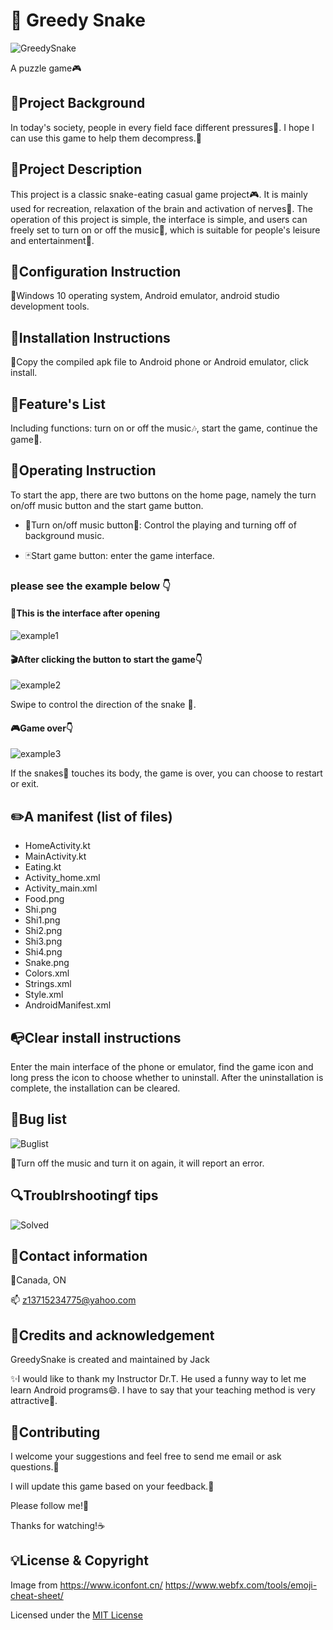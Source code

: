 # 🐍 Greedy Snake
![GreedySnake](https://user-images.githubusercontent.com/80426124/114316505-e1ad3780-9ad1-11eb-9189-29fc797b774b.png)

A puzzle game:video_game:


## :page_facing_up:Project Background
In today's society, people in every field face different pressures:briefcase:. I hope I can use this game to help them decompress.:dancers:

## :file_folder:Project Description
This project is a classic snake-eating casual game project:video_game:. It is mainly used for recreation, relaxation of the brain and activation of nerves:city_sunrise:. The operation of this project is simple, the interface is simple, and users can freely set to turn on or off the music:musical_score:, which is suitable for people's leisure and entertainment:dizzy:.

## :book:Configuration Instruction
:space_invader:Windows 10 operating system, Android emulator, android studio development tools.

## :pencil:Installation Instructions
📱Copy the compiled apk file to Android phone or Android emulator, click install.

## :pushpin:Feature's List
Including functions: turn on or off the music:notes:, start the game, continue the game:game_die:.

## :paperclip:Operating Instruction
To start the app, there are two buttons on the home page, namely the turn on/off music button and the start game button. 

* :musical_keyboard:Turn on/off music button:musical_note:: Control the playing and turning off of background music.

* :black_joker:Start game button: enter the game interface.

### please see the example below 👇
#### :dart:This is the interface after opening
![example1](https://user-images.githubusercontent.com/80426124/114318030-02c55680-9ad9-11eb-86f6-b702860f76c8.png)

#### :clapper:After clicking the button to start the game👇
![example2](https://user-images.githubusercontent.com/80426124/114318084-4e780000-9ad9-11eb-9ff6-eea2da5e6e4d.png)

Swipe to control the direction of the snake 🐍.

#### :video_game:Game over👇
![example3](https://user-images.githubusercontent.com/80426124/114318130-96972280-9ad9-11eb-8a9f-8c98a3950422.png)

If the snakes🐍 touches its body, the game is over, you can choose to restart or exit.

## :pencil2:A manifest (list of files)
* HomeActivity.kt
* MainActivity.kt
* Eating.kt
* Activity_home.xml
* Activity_main.xml
* Food.png
* Shi.png
* Shi1.png
* Shi2.png
* Shi3.png
* Shi4.png
* Snake.png
* Colors.xml
* Strings.xml
* Style.xml
* AndroidManifest.xml

## :mailbox_with_no_mail:Clear install instructions
Enter the main interface of the phone or emulator, find the game icon and long press the icon to choose whether to uninstall. After the uninstallation is complete, the installation can be cleared.

## :ghost:Bug list
![Buglist](https://user-images.githubusercontent.com/80426124/115061269-f5ccac80-9eb6-11eb-9789-0e9c4279a3dd.jpg)

:musical_note:Turn off the music and turn it on again, it will report an error.

## :mag:Troublrshootingf tips
![Solved](https://user-images.githubusercontent.com/80426124/115061415-2876a500-9eb7-11eb-9b14-1bd5d2c35327.jpg)

## :key:Contact information
📍Canada, ON

📫 z13715234775@yahoo.com

## :book:Credits and acknowledgement
GreedySnake is created and maintained by Jack

:sparkles:I would like to thank my Instructor Dr.T. He used a funny way to let me learn Android programs:smile:. I have to say that your teaching method is very attractive:eyes:.

## :high_brightness:Contributing
I welcome your suggestions and feel free to send me email or ask questions.:email:

I will update this game based on your feedback.:calling:

Please follow me!:crown:

Thanks for watching!:coffee:

## :bulb:License & Copyright
Image from https://www.iconfont.cn/
           https://www.webfx.com/tools/emoji-cheat-sheet/

Licensed under the [MIT License](LICENSE.txt)

